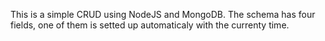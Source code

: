 This is a simple CRUD using NodeJS and MongoDB. The schema has four fields, one of them is setted up automaticaly with the currenty time.
